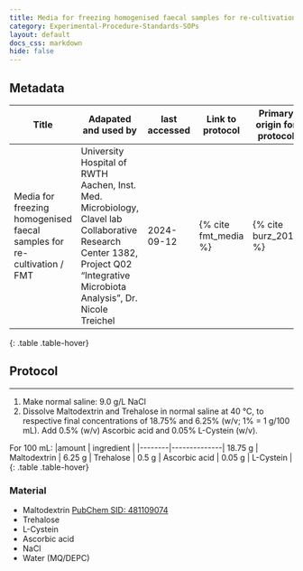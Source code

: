 ```yaml
---
title: Media for freezing homogenised faecal samples for re-cultivation
category: Experimental-Procedure-Standards-SOPs
layout: default
docs_css: markdown
hide: false
---
```


## Metadata

| Title |  Adapated and used by | last accessed |  Link to protocol | Primary origin for protocol | 
| ------ | ------ | ------ | ------ | ------ |
| Media for freezing homogenised faecal samples for re-cultivation / FMT  | University Hospital of RWTH Aachen, Inst. Med. Microbiology, Clavel lab Collaborative Research Center 1382, Project Q02 “Integrative Microbiota Analysis”, Dr. Nicole Treichel | 2024-09-12 | {% cite fmt_media %} | {% cite burz_2019 %} |
{: .table .table-hover}

   
## Protocol

---

1. Make normal saline: 9.0 g/L NaCl 
2. Dissolve Maltodextrin and Trehalose in normal saline at 40 °C, to respective final concentrations 
of 18.75% and 6.25% (w/v; 1% = 1 g/100 mL). Add 0.5% (w/v) Ascorbic acid and 0.05% L-Cystein 
(w/v). 


For 100 mL: 
|amount | ingredient |
|--------|--------------|
18.75 g | Maltodextrin |
6.25 g  | Trehalose | 
0.5 g   | Ascorbic acid |
0.05 g  |  L-Cystein |
{: .table .table-hover}

### Material

- Maltodextrin [PubChem SID: 481109074](https://pubchem.ncbi.nlm.nih.gov/substance/481109074)
- Trehalose 
- L-Cystein 
- Ascorbic acid 
- NaCl 
- Water (MQ/DEPC) 
